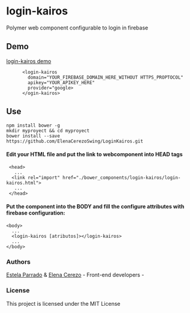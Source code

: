 # login-kairos

Polymer web component configurable to login in firebase

## Demo
[login-kairos demo ](https://jsfiddle.net/eparrado/d3wsfbxp/)

          <login-kairos 
            domain="YOUR_FIREBASE_DOMAIN_HERE_WITHOUT HTTPS_PROPTOCOL"
            apikey="YOUR_APIKEY_HERE" 
            provider="google>
          </ogin-kairos>
## Use

    npm install bower -g
    mkdir myproyect && cd myproyect
    bower install --save https://github.com/ElenaCerezoSwing/LoginKairos.git
    
    
#### Edit your HTML file and put the link to webcomponent into HEAD tags

     <head>
       ...
      <link rel="import" href="./bower_components/login-kairos/login-kairos.html">
       ...
     </head>


#### Put the component into the BODY and fill the configure attributes with firebase configuration:

    <body>
      ...
      <login-kairos [atributos]></login-kairos>
      ...
    </body>

### Authors
[Estela Parrado](https://github.com/Eparrado) & [Elena Cerezo](https://github.com/ElenaCerezoSwing) - Front-end developers - 

### License
This project is licensed under the MIT License 


 
 
 
 
 
 
